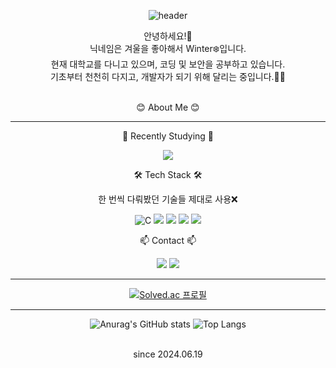 <div align=center>
  
![header](https://capsule-render.vercel.app/api?type=waving&height=300&text=☃️WINTER☃️%20&desc=Ju%20Hyun%20Bang&color=90E4FF)

안녕하세요!👋 <br>
닉네임은 겨울을 좋아해서 Winter❄️입니다. <br>
현재 대학교를 다니고 있으며, 코딩 및 보안을 공부하고 있습니다. <br>
기초부터 천천히 다지고, 개발자가 되기 위해 달리는 중입니다.🏃‍♀️ <br><br>

😊 About Me 😊 <br>
***
🌱 Recently Studying 🌱<br>

<img src="https://img.shields.io/badge/Python-3766AB?style=flat-square&logo=Python&logoColor=white"/></a>


🛠 Tech Stack 🛠<br>

한 번씩 다뤄봤던 기술들 제대로 사용❌<br>

<img alt="C" src="https://img.shields.io/badge/C-A8B9CC.svg?&style-for-the-badge&logo=C&logoColor=white"/></a>
<img src="https://img.shields.io/badge/Python-3766AB?style=flat-square&logo=Python&logoColor=white"/></a>
<img src="https://img.shields.io/badge/Java-007396.svg?style=flat-square&logo=java&logoColor=white"/></a>
<img src="https://img.shields.io/badge/Linux-FCC624.svg?&style-for-the-badge&logo=Linux&logoColor=white"/>
<img src="https://img.shields.io/badge/GitHub-181717.svg?&style-for-the-badge&logo=GitHub&logoColor=white"/>



📫 Contact 📫<br>

<img src="https://img.shields.io/badge/qkdwn__@naver.com-088142?style=flat-square&logo=Naver&logoColor=green"/></a>
<a href="https://www.instagram.com/qkdwn_/"><img src="https://img.shields.io/badge/qkdwn__-E4405F?style=flat-square&logo=Instagram&logoColor=white"/></a>

***
[![Solved.ac 프로필](http://mazassumnida.wtf/api/v2/generate_badge?boj=bjhbjh0313)](https://solved.ac/bjhbjh0313)

***
![Anurag's GitHub stats](https://github-readme-stats.vercel.app/api?username=qkdwn&show_icons=true&theme=dark)
![Top Langs](https://github-readme-stats.vercel.app/api/top-langs/?username=qkdwn&layout=compact)

<br>since 2024.06.19

</div>
